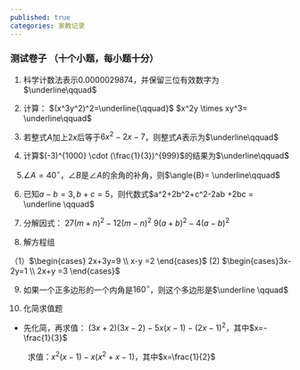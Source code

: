 ```yaml
---
published: true
categories: 家教记录
---
```

### 测试卷子 （十个小题，每小题十分）

1. 科学计数法表示0.0000029874，并保留三位有效数字为$\underline\qquad$
  

2. 计算： $(x^3y^2)^2=\underline{\qquad}$ $x^2y \times xy^3= \underline\qquad$
  

3. 若整式$A$加上$2x$后等于$6x^2-2x-7$，则整式$A$表示为$\underline\qquad$
  

4. 计算$(-3)^{1000} \cdot (\frac{1}{3})^{999}$的结果为$\underline\qquad$
  

   5.$\angle A=40^\circ$，$\angle B$是$\angle A$的余角的补角，则$\angle{B}= \underline\qquad$

6. 已知$a-b = 3, b + c = 5$，则代数式$a^2+2b^2+c^2-2ab +2bc = \underline \qquad$
  

7. 分解因式： $27(m+n)^2 - 12(m-n)^2$ $9(a+b)^2 - 4(a-b)^2$
  

8. 解方程组
  
  （1）$\begin{cases} 2x+3y=9 \\ x-y =2 \end{cases}$ (2) $\begin{cases}3x-2y=1 \\ 2x+y =3 \end{cases}$
  

9. 如果一个正多边形的一个内角是$160^\circ$，则这个多边形是$\underline \qquad$
  

10. 化简求值题
  
  - 先化简，再求值： $(3x+2)(3x-2)-5x(x-1)-(2x-1)^2$，其中$x=-\frac{1}{3}$
    
  

        求值：$x^2(x-1) -x(x^2+x-1)$，其中$x=\frac{1}{2}$

